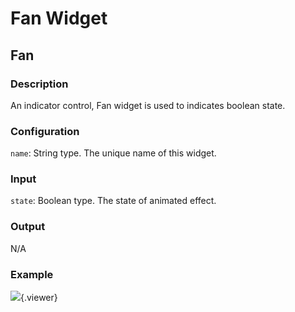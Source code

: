 Fan Widget
======
## Fan

### Description

An indicator control, Fan widget is used to indicates boolean state.

### Configuration

`name`: String type. The unique name of this widget.

### Input

`state`: Boolean type. The state of animated effect.

### Output

N/A

### Example

![](./doc/pic/refer/fan.png){.viewer}